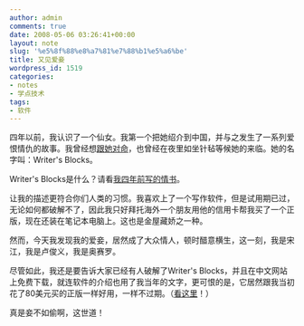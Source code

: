 ```yaml
---
author: admin
comments: true
date: 2008-05-06 03:26:41+00:00
layout: note
slug: '%e5%8f%88%e8%a7%81%e7%88%b1%e5%a6%be'
title: 又见爱妾
wordpress_id: 1519
categories:
- notes
- 学点技术
tags:
- 软件
---
```


四年以前，我认识了一个仙女。我第一个把她绍介到中国，并与之发生了一系列爱恨情仇的故事。我曾经想[跟她对命](http://www.baibanbao.net/?p=537)，也曾经在夜里如坐针毡等候她的来临。她的名字叫：Writer's Blocks。

Writer's Blocks是什么？请看[我四年前写的情书](http://www.baibanbao.net/?p=1518)。

让我的描述更符合你们人类的习惯。我喜欢上了一个写作软件，但是试用期已过，无论如何都破解不了，因此我只好拜托海外一个朋友用他的信用卡帮我买了一个正版，现在还装在笔记本电脑上。这也是金屋藏娇之一种。

然而，今天我发现我的爱妾，居然成了大众情人，顿时醋意横生，这一刻，我是宋江，我是卢俊义，我是奥赛罗。

尽管如此，我还是要告诉大家已经有人破解了Writer's Blocks，并且在中文网站上免费下载，就连软件的介绍也用了我当年的文字，更可恨的是，它居然跟我当初花了80美元买的正版一样好用，一样不过期。（[看这里](http://www.52z.com/soft/2840.html)！）

真是妾不如偷啊，这世道！
